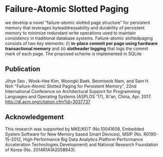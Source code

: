 # Failure-Atomic Slotted Paging

 we develop a novel “failure-atomic slotted page structure” for persistent memory that leverages byteaddressability
and durability of persistent memory to minimize redundant write operations used to maintain consistency in traditional database systems. Failure-atomic slottedpaging consists of two key elements: (i) **in-place commit per page using hardware transactional memory** and (ii) **slotheader logging** that logs the commit mark of each page. The proposed scheme is implemented in SQLite

## Publication

Jihye Seo , Wook-Hee Kim, Woongki Baek, Beomseok Nam, and Sam H. Noh 
"Failure-Atomic Slotted Paging for Persistent Memory", 
22nd International Conference on Architectural Support for Programming Languages and Operating Systems (ASPLOS '17), Xi'an, China, Apr. 2017. 
http://dl.acm.org/citation.cfm?id=3037737

## Acknowledgement
This research was supported by MKE/KEIT (No.10041608, Embedded System Software for New Memory based Smart Devices), MSIP (No. R0190-15-2012, High Performance Big Data Analytics Platform Performance Acceleration Technologies Development) and National Research Foundation of Korea (No. 2014R1A1A2058843).
